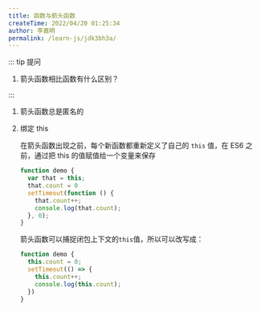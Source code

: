 ```yaml
---
title: 函数与箭头函数
createTime: 2022/04/20 01:25:34
author: 李嘉明
permalink: /learn-js/jdk3bh3a/
---
```


::: tip 提问

1. 箭头函数相比函数有什么区别？

:::

1. 箭头函数总是匿名的
1. 绑定 this

   在箭头函数出现之前，每个新函数都重新定义了自己的 `this` 值，在 ES6 之前，通过把 this 的值赋值给一个变量来保存

   ```js
   function demo {
     var that = this;
     that.count = 0
     setTimeout(function () {
       that.count++;
       console.log(that.count);
     }, 0);
   }
   ```

   箭头函数可以捕捉闭包上下文的`this`值，所以可以改写成：

   ```js
   function demo {
     this.count = 0;
     setTimeout(() => {
       this.count++;
       console.log(this.count);
     })
   }
   ```
